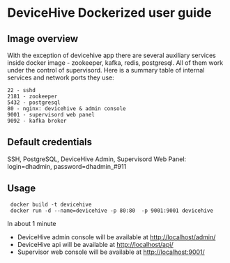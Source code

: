 **DeviceHive Dockerized user guide**
================================

Image overview
-----------

With the exception of devicehive app there are several auxiliary services inside docker image - zookeeper, kafka, redis, postgresql. All of them work under the control of supervisord. Here is a summary table of internal services and network ports they use:

    22 - sshd
    2181 - zookeeper
    5432 - postgresql
    80 - nginx: devicehive & admin console
    9001 - supervisord web panel
    9092 - kafka broker

Default credentials
-------------------------

SSH, PostgreSQL, DeviceHive Admin, Supervisord Web Panel:   login=dhadmin, password=dhadmin_#911

Usage
-----------

     docker build -t devicehive
     docker run -d --name=devicehive -p 80:80  -p 9001:9001 devicehive

In about 1 minute 
* DeviceHive admin console will be available at [http://localhost/admin/](http://localhost/admin/)
* DeviceHive api will be available at [http://localhost/api/](http://localhost/api/)
* Supervisor web console  will be available at [http://localhost:9001/](http://localhost:9001/)
